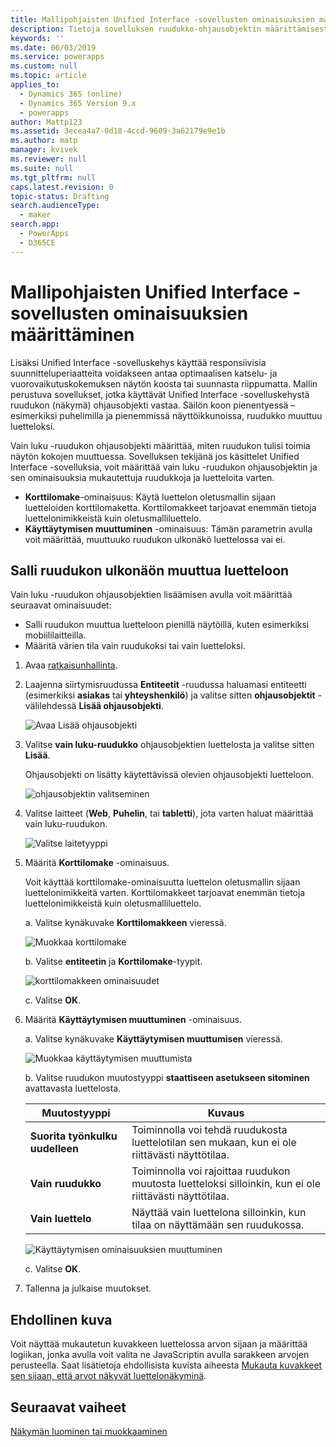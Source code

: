 ```yaml
---
title: Mallipohjaisten Unified Interface -sovellusten ominaisuuksien määrittäminen PowerAppsissa | MicrosoftDocs
description: Tietoja sovelluksen ruudukko-ohjausobjektin määrittämisestä
keywords: ''
ms.date: 06/03/2019
ms.service: powerapps
ms.custom: null
ms.topic: article
applies_to:
  - Dynamics 365 (online)
  - Dynamics 365 Version 9.x
  - powerapps
author: Mattp123
ms.assetid: 3ecea4a7-0d18-4ccd-9609-3a62179e9e1b
ms.author: matp
manager: kvivek
ms.reviewer: null
ms.suite: null
ms.tgt_pltfrm: null
caps.latest.revision: 0
topic-status: Drafting
search.audienceType:
  - maker
search.app:
  - PowerApps
  - D365CE
---
```


# <a name="specify-properties-for-model-driven-unified-interface-apps"></a>Mallipohjaisten Unified Interface -sovellusten ominaisuuksien määrittäminen

Lisäksi Unified Interface -sovelluskehys käyttää responsiivisia suunnitteluperiaatteita voidakseen antaa optimaalisen katselu- ja vuorovaikutuskokemuksen näytön koosta tai suunnasta riippumatta. Mallin perustuva sovellukset, jotka käyttävät Unified Interface -sovelluskehystä ruudukon (näkymä) ohjausobjekti vastaa. Säilön koon pienentyessä – esimerkiksi puhelimilla ja pienemmissä näyttöikkunoissa, ruudukko muuttuu luetteloksi. 

Vain luku -ruudukon ohjausobjekti määrittää, miten ruudukon tulisi toimia näytön kokojen muuttuessa. Sovelluksen tekijänä jos käsittelet Unified Interface -sovelluksia, voit määrittää vain luku -ruudukon ohjausobjektin ja sen ominaisuuksia mukautettuja ruudukkoja ja luetteloita varten.
- **Korttilomake**-ominaisuus: Käytä luettelon oletusmallin sijaan luetteloiden korttilomaketta. Korttilomakkeet tarjoavat enemmän tietoja luettelonimikkeistä kuin oletusmalliluettelo.
- **Käyttäytymisen muuttuminen** -ominaisuus: Tämän parametrin avulla voit määrittää, muuttuuko ruudukon ulkonäkö luettelossa vai ei.

## <a name="allow-grid-to-reflow-into-list"></a>Salli ruudukon ulkonäön muuttua luetteloon

Vain luku -ruudukon ohjausobjektien lisäämisen avulla voit määrittää seuraavat ominaisuudet: 
- Salli ruudukon muuttua luetteloon pienillä näytöillä, kuten esimerkiksi mobiililaitteilla.
- Määritä värien tila vain ruudukoksi tai vain luetteloksi.  

1. Avaa [ratkaisunhallinta](advanced-navigation.md#solution-explorer).
2. Laajenna siirtymisruudussa **Entiteetit** -ruudussa haluamasi entiteetti (esimerkiksi **asiakas** tai **yhteyshenkilö**) ja valitse sitten **ohjausobjektit** -välilehdessä **Lisää ohjausobjekti**.

    ![Avaa Lisää ohjausobjekti](media/UnifiedInterface_ReadOnlyGrid_AddControl.png "Avaa Lisää ohjausobjekti")

3. Valitse **vain luku-ruudukko** ohjausobjektien luettelosta ja valitse sitten **Lisää**.

    Ohjausobjekti on lisätty käytettävissä olevien ohjausobjekti luetteloon.
   
    ![ohjausobjektin valitseminen](media/UnifiedInterface_ReadOnlyGrid_SelectControl.png "ohjausobjektin valitseminen")
    
4. Valitse laitteet (**Web**, **Puhelin**, tai **tabletti**), jota varten haluat määrittää vain luku-ruudukon.

    ![Valitse laitetyyppi](media/UnifiedInterface_ReadOnlyGrid_SelectDevice.png "Valitse laitteet")

5. Määritä **Korttilomake** -ominaisuus.

    Voit käyttää korttilomake-ominaisuutta luettelon oletusmallin sijaan luettelonimikkeitä varten. Korttilomakkeet tarjoavat enemmän tietoja luettelonimikkeistä kuin oletusmalliluettelo.    

    a. Valitse kynäkuvake **Korttilomakkeen** vieressä.

    ![Muokkaa korttilomake](media/UnifiedInterface_ReadOnlyGrid_CardForm.png "Muokkaa korttilomake")

    b.  Valitse **entiteetin** ja **Korttilomake**-tyypit.

    ![korttilomakkeen ominaisuudet](media/UnifiedInterface_ReadOnlyGrid_CardFormProperties.png "korttilomakkeen ominaisuudet")

    c. Valitse **OK**.
6. Määritä **Käyttäytymisen muuttuminen** -ominaisuus. 
    
    a. Valitse kynäkuvake **Käyttäytymisen muuttumisen** vieressä.

    ![Muokkaa käyttäytymisen muuttumista](media/UnifiedInterface_ReadOnlyGrid_EditReflow.png "Muokkaa käyttäytymisen muuttumista")

    b. Valitse ruudukon muutostyyppi **staattiseen asetukseen sitominen** avattavasta luettelosta. 

    |Muutostyyppi|Kuvaus|
    |--------------|--------------------|
    |**Suorita työnkulku uudelleen**|Toiminnolla voi tehdä ruudukosta luettelotilan sen mukaan, kun ei ole riittävästi näyttötilaa.|
    |**Vain ruudukko**|Toiminnolla voi rajoittaa ruudukon muutosta luetteloksi silloinkin, kun ei ole riittävästi näyttötilaa.|
    |**Vain luettelo**|Näyttää vain luettelona silloinkin, kun tilaa on näyttämään sen ruudukossa.|
    
     ![Käyttäytymisen ominaisuuksien muuttuminen](media/UnifiedInterface_ReadOnlyGrid_ReflowProperties.png "Käyttäytymisen ominaisuuksien muuttuminen")

    c. Valitse **OK**.


7.  Tallenna ja julkaise muutokset. 


## <a name="conditional-image"></a>Ehdollinen kuva
Voit näyttää mukautetun kuvakkeen luettelossa arvon sijaan ja määrittää logiikan, jonka avulla voit valita ne JavaScriptin avulla sarakkeen arvojen perusteella. Saat lisätietoja ehdollisista kuvista aiheesta [Mukauta kuvakkeet sen sijaan, että arvot näkyvät luettelonäkyminä](../common-data-service/display-custom-icons-instead.md).

## <a name="next-steps"></a>Seuraavat vaiheet
[Näkymän luominen tai muokkaaminen](create-edit-views.md)
